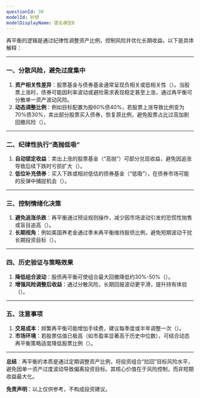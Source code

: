```yaml
---
questionId: 39
modelId: 妙想
modelDisplayName: 匿名模型B
---
```

再平衡的逻辑是通过纪律性调整资产比例，控制风险并优化长期收益。以下是具体解释：

---

### 一、分散风险，避免过度集中

1. **资产相关性差异**：股票基金与债券基金通常呈现负相关或低相关性（）。当股票上涨时，债券可能因利率波动或避险需求表现稳定甚至上涨，通过再平衡可分散单一资产波动风险。
2. **动态调整比例**：例如目标配置为股60%债40%，若股票上涨导致比例变为70%债30%，卖出部分股票买入债券，恢复原比例，避免股票占比过高加剧回撤风险（）。

---

### 二、纪律性执行“高抛低吸”

1. **自动锁定收益**：卖出上涨的股票基金（“高抛”）可部分兑现收益，避免因追涨导致后续下跌时亏损扩大（）。
2. **低位补充债券**：买入下跌或相对低估的债券基金（“低吸”），在债券市场可能的反弹中捕捉机会（）。

---

### 三、控制情绪化决策

1. **避免追涨杀跌**：再平衡通过预设规则操作，减少因市场波动引发的恐慌性抛售或盲目追高（）。
2. **长期视角**：例如美国养老金通过季末再平衡维持股债比例，避免短期波动干扰长期投资目标（）。

---

### 四、历史验证与策略效果

1. **降低组合波动**：股债再平衡可使组合最大回撤降低约30%-50%（）。
2. **增强风险调整后收益**：通过分散风险，长期回报波动更平滑，提升持有体验（）。

---

### 五、注意事项

1. **交易成本**：频繁再平衡可能增加手续费，建议每季度或半年调整一次（）。
2. **市场环境**：若股票估值已极高（如市盈率显著高于历史中位数），可结合动态再平衡策略适度降低股票比例（）。

---

**总结**：再平衡的本质是通过定期调整资产比例，将投资组合“拉回”目标风险水平，避免因单一资产过度波动导致偏离投资目标。其核心价值在于风险控制，而非短期收益最大化。

**免责声明**：以上仅供参考，不构成投资建议。